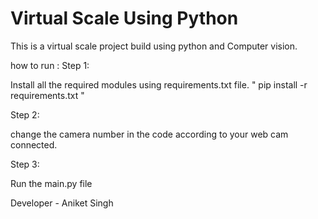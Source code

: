 # Virtual Scale Using Python #

This is a virtual scale project build using python and Computer vision.

how to run :
Step 1:

Install all the required modules using requirements.txt file.
" pip install -r requirements.txt "

Step 2:

change the camera number in the code according to your web cam connected.

Step 3:

Run the main.py file


Developer - Aniket Singh